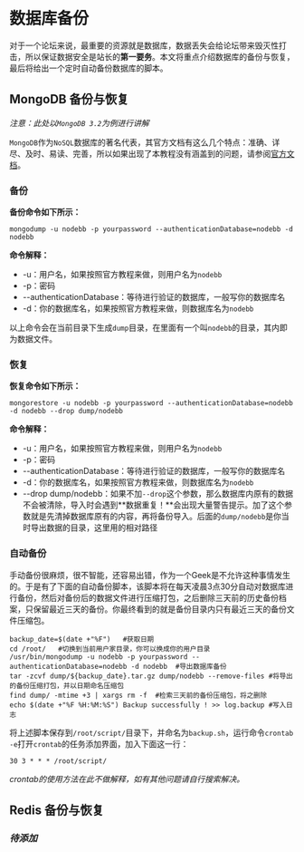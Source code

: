 # 数据库备份

对于一个论坛来说，最重要的资源就是数据库，数据丢失会给论坛带来毁灭性打击，所以保证数据安全是站长的**第一要务**。本文将重点介绍数据库的备份与恢复，最后将给出一个定时自动备份数据库的脚本。

## MongoDB 备份与恢复

*注意：此处以`MongoDB 3.2`为例进行讲解*

`MongoDB`作为`NoSQL`数据库的著名代表，其官方文档有这么几个特点：准确、详尽、及时、易读、完善，所以如果出现了本教程没有涵盖到的问题，请参阅[官方文档](https://docs.mongodb.com/manual/ "The MongoDB 3.2 Manual")。

### 备份

**备份命令如下所示：**

```
mongodump -u nodebb -p yourpassword --authenticationDatabase=nodebb -d nodebb
```

**命令解释：**

* -u：用户名，如果按照官方教程来做，则用户名为`nodebb`
* -p：密码
* --authenticationDatabase：等待进行验证的数据库，一般写你的数据库名
* -d：你的数据库名，如果按照官方教程来做，则数据库名为`nodebb`

以上命令会在当前目录下生成`dump`目录，在里面有一个叫`nodebb`的目录，其内即为数据文件。

### 恢复

**恢复命令如下所示：**

```
mongorestore -u nodebb -p yourpassword --authenticationDatabase=nodebb -d nodebb --drop dump/nodebb
```

**命令解释：**

* -u：用户名，如果按照官方教程来做，则用户名为`nodebb`
* -p：密码
* --authenticationDatabase：等待进行验证的数据库，一般写你的数据库名
* -d：你的数据库名，如果按照官方教程来做，则数据库名为`nodebb`
* --drop dump/nodebb：如果不加`--drop`这个参数，那么数据库内原有的数据不会被清除，导入时会遇到**数据重复！**会出现大量警告提示。加了这个参数就是先清掉数据库原有的内容，再将备份导入。后面的`dump/nodebb`是你当时导出数据的目录，这里用的相对路径

### 自动备份

手动备份很麻烦，很不智能，还容易出错，作为一个Geek是不允许这种事情发生的。于是有了下面的自动备份脚本，该脚本将在每天凌晨3点30分自动对数据库进行备份，然后对备份后的数据文件进行压缩打包，之后删除三天前的历史备份档案，只保留最近三天的备份。你最终看到的就是备份目录内只有最近三天的备份文件压缩包。

```
backup_date=$(date +"%F")	#获取日期
cd /root/	#切换到当前用户家目录，你可以换成你的用户目录
/usr/bin/mongodump -u nodebb -p yourpassword --authenticationDatabase=nodebb -d nodebb	#导出数据库备份
tar -zcvf dump/${backup_date}.tar.gz dump/nodebb --remove-files	#将导出的备份压缩打包，并以日期命名压缩包
find dump/ -mtime +3 | xargs rm -f	#检索三天前的备份压缩包，将之删除
echo $(date +"%F %H:%M:%S") Backup successfully ! >> log.backup	#写入日志
```

将上述脚本保存到`/root/script/`目录下，并命名为`backup.sh`，运行命令`crontab -e`打开`crontab`的任务添加界面，加入下面这一行：

```
30 3 * * * /root/script/
```

*crontab的使用方法在此不做解释，如有其他问题请自行搜索解决。*

## Redis 备份与恢复

### *待添加*